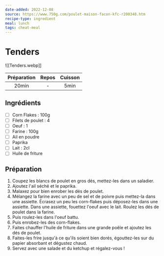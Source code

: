 ```yaml
---
date-added: 2022-12-08
source: https://www.750g.com/poulet-maison-facon-kfc-r200348.htm
recipe-type: ingredient
meal: lunch
tags: cheat-meal
---
```


# Tenders

![[Tenders.webp]]

| Préparation | Repos | Cuisson |
|:-----------:|:-----:|:-------:|
|    20min    |   -   |  5min   |

## Ingrédients

- [ ] Corn Flakes : 100g
- [ ] Filets de poulet : 4
- [ ] Oeuf : 1
- [ ] Farine : 100g
- [ ] Ail en poudre
- [ ] Paprika
- [ ] Lait : 2cl
- [ ] Huile de friture

## Préparation

1. Coupez les blancs de poulet en gros dés, mettez-les dans un saladier.
2. Ajoutez l'ail séché et le paprika.
3. Malaxez pour bien enrober les dés de poulet.
4. Mélangez la farine avec un peu de sel et de poivre puis mettez-la dans une assiette. Écrasez un peu les corn-flakes puis déposez-les dans une assiette. Dans une assiette, fouettez l'oeuf avec le lait. Roulez les dés de poulet dans la farine.
5. Puis roulez-les dans l'oeuf battu.
6. Puis enrobez-les des corn-flakes.
7. Faites chauffer l'huile de friture dans une grande poêle et ajoutez les dés de poulet.
8. Faites-les frire jusqu'à ce qu'ils soient bien dorés, égouttez-les sur du papier absorbant et dégustez chaud.
9. Servez avec une salade et du ketchup et régalez-vous !
